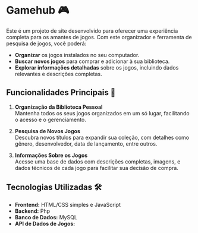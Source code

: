 # Gamehub 🎮

Este é um projeto de site desenvolvido para oferecer uma experiência completa para os amantes de jogos. Com este organizador e ferramenta de pesquisa de jogos, você poderá:

- **Organizar** os jogos instalados no seu computador.
- **Buscar novos jogos** para comprar e adicionar à sua biblioteca.
- **Explorar informações detalhadas** sobre os jogos, incluindo dados relevantes e descrições completas.

## Funcionalidades Principais 🚀

1. **Organização da Biblioteca Pessoal**  
   Mantenha todos os seus jogos organizados em um só lugar, facilitando o acesso e o gerenciamento.

2. **Pesquisa de Novos Jogos**  
   Descubra novos títulos para expandir sua coleção, com detalhes como gênero, desenvolvedor, data de lançamento, entre outros.

3. **Informações Sobre os Jogos**  
   Acesse uma base de dados com descrições completas, imagens, e dados técnicos de cada jogo para facilitar sua decisão de compra.

## Tecnologias Utilizadas 🛠️

- **Frontend:** HTML/CSS simples e JavaScript
- **Backend:** Php
- **Banco de Dados:** MySQL
- **API de Dados de Jogos:** 
